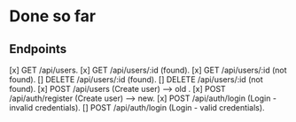 # Done so far #

## Endpoints ##

[x] GET /api/users.
[x] GET /api/users/:id (found).
[x] GET /api/users/:id (not found).
[] DELETE /api/users/:id (found).
[] DELETE /api/users/:id (not found).
[x] POST /api/users (Create user) --> old .
[x] POST /api/auth/register (Create user) --> new.
[x] POST /api/auth/login (Login - invalid credentials).
[] POST /api/auth/login (Login - valid credentials).
